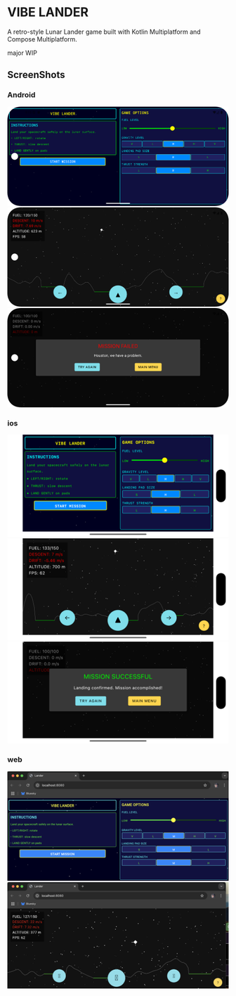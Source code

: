 # VIBE LANDER

A retro-style Lunar Lander game built with Kotlin Multiplatform and Compose Multiplatform.

major WIP

## ScreenShots

### Android
![Android Start](docs/android-start.png "Start")
![Android Play](docs/android-play.png "Play")
![Android Game Over](docs/android-gameover.png "Game Over")

### ios
![ios Start](docs/ios-start.png "Start")
![ios Play](docs/ios-play.png "Play")
![ios Game Over](docs/ios-gameover.png "Game Over")

### web
![web Start](docs/web-start.png "Start")
![web Play](docs/web-play.png "Play")
